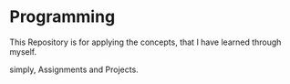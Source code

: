 # Programming
This Repository is for applying the concepts, that I have learned through myself.

simply, Assignments and Projects.